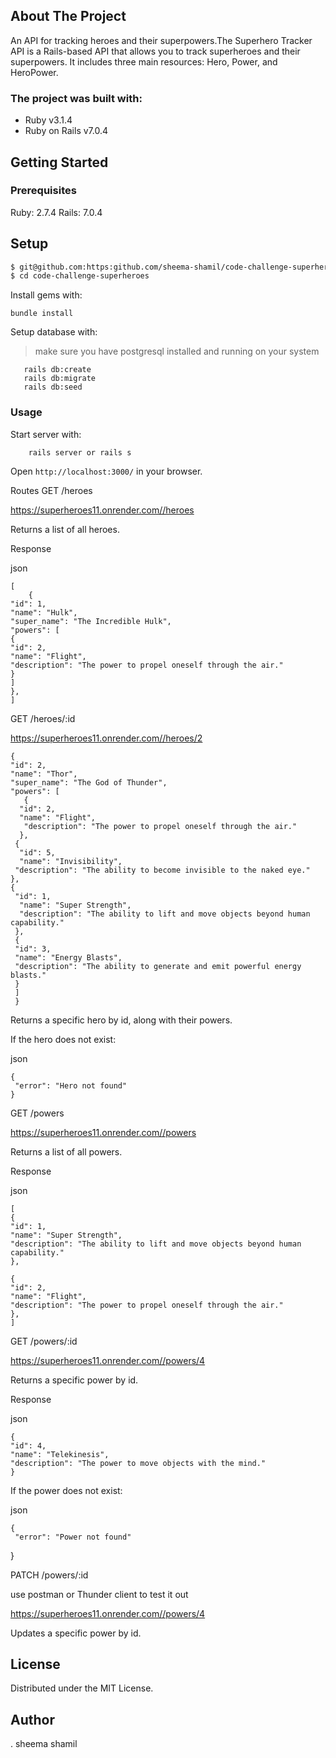 


## About The Project

An API for tracking heroes and their superpowers.The Superhero Tracker API is a Rails-based API that allows you to track superheroes and their superpowers. It includes three main resources: Hero, Power, and HeroPower. 



 ### The project was built with:
 * Ruby v3.1.4
 * Ruby on Rails v7.0.4

<!-- GETTING STARTED -->
## Getting Started
### Prerequisites
Ruby: 2.7.4 
Rails: 7.0.4

## Setup
~~~bash
$ git@github.com:https:github.com/sheema-shamil/code-challenge-superheroes
$ cd code-challenge-superheroes
~~~

Install gems with:
```
bundle install
```
Setup database with:
> make sure you have postgresql installed and running on your system
```
   rails db:create
   rails db:migrate
   rails db:seed
```
### Usage
Start server with:
```
    rails server or rails s
```
Open `http://localhost:3000/` in your browser.

Routes
GET /heroes

  https://superheroes11.onrender.com//heroes

Returns a list of all heroes.

Response

json

    [
        {
    "id": 1,
    "name": "Hulk",
    "super_name": "The Incredible Hulk",
    "powers": [
    {
    "id": 2,
    "name": "Flight",
    "description": "The power to propel oneself through the air."
    }
    ]
    },
    ]

GET /heroes/:id

https://superheroes11.onrender.com//heroes/2


    {
    "id": 2,
    "name": "Thor",
    "super_name": "The God of Thunder",
    "powers": [
       {
      "id": 2,
      "name": "Flight",
       "description": "The power to propel oneself through the air."
      },
     {
      "id": 5,
      "name": "Invisibility",
     "description": "The ability to become invisible to the naked eye."
    },
    {
     "id": 1,
      "name": "Super Strength",
      "description": "The ability to lift and move objects beyond human     capability."
     },
     {
     "id": 3,
     "name": "Energy Blasts",
     "description": "The ability to generate and emit powerful energy blasts."
     }
     ]
     }

Returns a specific hero by id, along with their powers.


If the hero does not exist:

json

    {
     "error": "Hero not found"
    }

GET /powers

https://superheroes11.onrender.com//powers

Returns a list of all powers.

Response

json

    [
    {
    "id": 1,
    "name": "Super Strength",
    "description": "The ability to lift and move objects beyond human capability."
    },

    {
    "id": 2,
    "name": "Flight",
    "description": "The power to propel oneself through the air."
    },
    ]


GET /powers/:id

https://superheroes11.onrender.com//powers/4

Returns a specific power by id.

Response

json

    {
    "id": 4,
    "name": "Telekinesis",
    "description": "The power to move objects with the mind."
    }

If the power does not exist:

json

    {
     "error": "Power not found"
}

PATCH /powers/:id

use postman or Thunder client to test it out

https://superheroes11.onrender.com//powers/4

Updates a specific power by id.


<!-- LICENSE -->
## License

Distributed under the MIT License. 

## Author
. sheema shamil

